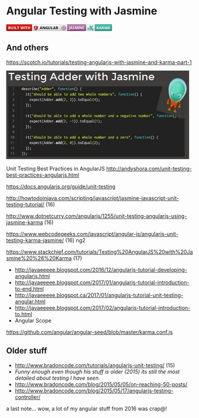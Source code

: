 
# Angular Testing with Jasmine #
![](https://github.com/gokemon/tuts-plus/blob/master/images/builtWith/angular-long.png)![](https://github.com/gokemon/tuts-plus/blob/master/images/builtWith/jasmine-short.png)![](https://github.com/gokemon/tuts-plus/blob/master/images/builtWith/karma-short.png)

## And others ##
https://scotch.io/tutorials/testing-angularjs-with-jasmine-and-karma-part-1

![JasmineTesting](https://github.com/gokemon/tuts-plus/blob/master/images/TestingAdder-with-Jasmine.jpeg) 


Unit Testing Best Practices in AngularJS
http://andyshora.com/unit-testing-best-practices-angularjs.html

https://docs.angularjs.org/guide/unit-testing


http://howtodoinjava.com/scripting/javascript/jasmine-javascript-unit-testing-tutorial/  (16)


http://www.dotnetcurry.com/angularjs/1255/unit-testing-angularjs-using-jasmine-karma   (16)

https://www.webcodegeeks.com/javascript/angular-js/angularjs-unit-testing-karma-jasmine/  (16) ng2

https://www.stackchief.com/tutorials/Testing%20AngularJS%20with%20Jasmine%20%26%20Karma (17)


- http://javaeeeee.blogspot.com/2016/12/angularjs-tutorial-developing-angularjs.html
- http://javaeeeee.blogspot.com/2017/01/angularjs-tutorial-introduction-to-end.html
- http://javaeeeee.blogspot.ca/2017/01/angularjs-tutorial-unit-testing-angular.html
- http://javaeeeee.blogspot.com/2017/02/angularjs-tutorial-introduction-to.html
- Angular Scope

https://github.com/angular/angular-seed/blob/master/karma.conf.js

## Older stuff ##

- http://www.bradoncode.com/tutorials/angularjs-unit-testing/ (15)
- *Funny enough even though his stuff is older (2015) its still the most detailed about testing I have seen.*
- http://www.bradoncode.com/blog/2015/05/05/on-reaching-50-posts/
- http://www.bradoncode.com/blog/2015/05/17/angularjs-testing-controller/

a last note... wow, a lot of my angular stuff from 2016 was crap@!



